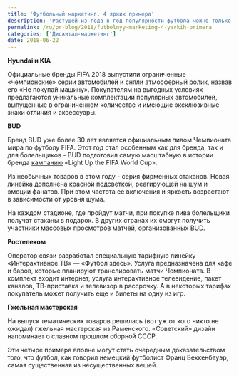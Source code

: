 ```yaml
---
title: 'Футбольный маркетинг. 4 ярких примера'
description: 'Растущей из года в год популярности футбола можно только завидовать. Это единственный вид спорта, который существует везде. Его можно встретить всюду, где найдется хоть какой-нибудь пустырь, где можно погонять мяч. Для бизнеса – это отличное время для специальных акций и рекламы. Вспомнили тех, кто в своей футбольной маркетинговой кампании пошел дальше брендирования товаров.'
permalink: /ru/pr-blog/2018/futbolnyy-marketing-4-yarkih-primera
categories: ['Диджитал-маркетинг']
date: 2018-06-22
---
```

<p><strong>Hyundai и KIA</strong></p>
<p>Официальные бренды FIFA 2018 выпустили ограниченные &laquo;чемпионские&raquo; серии автомобилей и сняли атмосферный <a href="https://youtu.be/czHHKaBQdbw">ролик</a>, назвав его &laquo;Не покупай машину&raquo;. Покупателям на выгодных условиях предлагаются уникальные комплектации популярных автомобилей, выпущенные в ограниченном количестве и имеющие эксклюзивные знаки отличия и аксессуары.</p>
<p><strong>BUD</strong></p>
<p>Бренд BUD уже более 30 лет является официальным пивом Чемпионата мира по футболу FIFA. Этот год стал особенным как для бренда, так и для болельщиков - BUD подготовил самую масштабную в истории бренда <a href="https://kingofbeers.com/actions">кампанию</a> &laquo;Light Up the FIFA World Cup&raquo;.</p>
<p>Из необычных товаров в этом году - серия фирменных стаканов. Новая линейка дополнена красной подсветкой, реагирующей на шум и эмоции фанатов. При этом частота ее включения и яркость возрастают в зависимости от уровня шума.</p>
<p>На&nbsp;каждом стадионе, где&nbsp;пройдут матчи, при покупке пива болельщики получат стаканы в&nbsp;подарок. В&nbsp;других странах их смогут получить участники массовых просмотров матчей, организованных BUD.</p>
<p><strong>Ростелеком</strong></p>
<p>Оператор связи разработал специальную тарифную линейку &laquo;Интерактивное ТВ&raquo; &mdash; &laquo;Футбол здесь&raquo;. Услуга предназначена для кафе и баров, которые планируют транслировать матчи Чемпионата. В комплект входит интернет, услуга интерактивное телевидение, пакет каналов, ТВ-приставка и телевизор в рассрочку. А в некоторых тарифах покупатель может получить еще и билеты на одну из игр.</p>
<p><strong>Гжельная мастерская</strong></p>
<p>На выпуск тематических товаров решилась (вот уж от кого никто не ожидал) гжельная мастерская из Раменского. &laquo;Советский&raquo; дизайн напоминает о славном прошлом сборной СССР.</p>
<p>Эти четыре примера вполне могут стать очередным доказательством того, что футбол, как говорил немецкий футболист Франц Беккенбауэр, самая существенная из несущественных вещей.</p>
